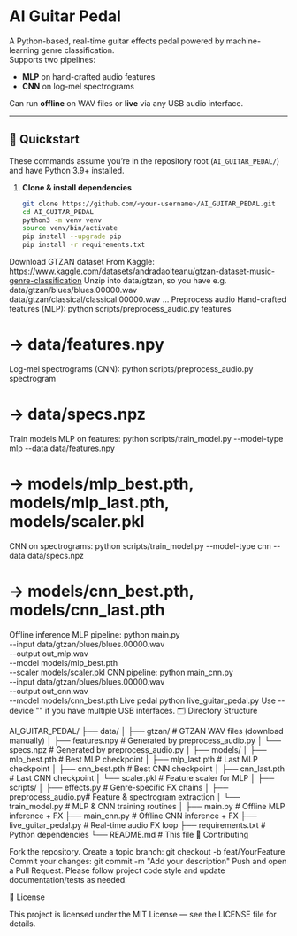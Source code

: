 # AI Guitar Pedal

A Python-based, real-time guitar effects pedal powered by machine-learning genre classification.  
Supports two pipelines:

- **MLP** on hand-crafted audio features  
- **CNN** on log-mel spectrograms  

Can run **offline** on WAV files or **live** via any USB audio interface.

---

## 🚀 Quickstart

These commands assume you’re in the repository root (`AI_GUITAR_PEDAL/`) and have Python 3.9+ installed.

1. **Clone & install dependencies**  
   ```bash
   git clone https://github.com/<your-username>/AI_GUITAR_PEDAL.git
   cd AI_GUITAR_PEDAL
   python3 -m venv venv
   source venv/bin/activate
   pip install --upgrade pip
   pip install -r requirements.txt
Download GTZAN dataset
From Kaggle:
https://www.kaggle.com/datasets/andradaolteanu/gtzan-dataset-music-genre-classification
Unzip into data/gtzan, so you have e.g.
data/gtzan/blues/blues.00000.wav
data/gtzan/classical/classical.00000.wav
…
Preprocess audio
Hand-crafted features (MLP):
python scripts/preprocess_audio.py features
# → data/features.npy
Log-mel spectrograms (CNN):
python scripts/preprocess_audio.py spectrogram
# → data/specs.npz
Train models
MLP on features:
python scripts/train_model.py --model-type mlp --data data/features.npy
# → models/mlp_best.pth, models/mlp_last.pth, models/scaler.pkl
CNN on spectrograms:
python scripts/train_model.py --model-type cnn --data data/specs.npz
# → models/cnn_best.pth, models/cnn_last.pth
Offline inference
MLP pipeline:
python main.py \
  --input data/gtzan/blues/blues.00000.wav \
  --output out_mlp.wav \
  --model models/mlp_best.pth \
  --scaler models/scaler.pkl
CNN pipeline:
python main_cnn.py \
  --input data/gtzan/blues/blues.00000.wav \
  --output out_cnn.wav \
  --model models/cnn_best.pth
Live pedal
python live_guitar_pedal.py
Use --device "<Your Audio Device Name>" if you have multiple USB interfaces.
🗂️ Directory Structure

AI_GUITAR_PEDAL/
├── data/
│   ├── gtzan/             # GTZAN WAV files (download manually)
│   ├── features.npy       # Generated by preprocess_audio.py
│   └── specs.npz          # Generated by preprocess_audio.py
│
├── models/
│   ├── mlp_best.pth       # Best MLP checkpoint
│   ├── mlp_last.pth       # Last MLP checkpoint
│   ├── cnn_best.pth       # Best CNN checkpoint
│   ├── cnn_last.pth       # Last CNN checkpoint
│   └── scaler.pkl         # Feature scaler for MLP
│
├── scripts/
│   ├── effects.py         # Genre-specific FX chains
│   ├── preprocess_audio.py# Feature & spectrogram extraction
│   └── train_model.py     # MLP & CNN training routines
│
├── main.py                # Offline MLP inference + FX
├── main_cnn.py            # Offline CNN inference + FX
├── live_guitar_pedal.py   # Real-time audio FX loop
├── requirements.txt       # Python dependencies
└── README.md              # This file
🤝 Contributing

Fork the repository.
Create a topic branch:
git checkout -b feat/YourFeature
Commit your changes:
git commit -m "Add your description"
Push and open a Pull Request.
Please follow project code style and update documentation/tests as needed.

📝 License

This project is licensed under the MIT License — see the LICENSE file for details.
